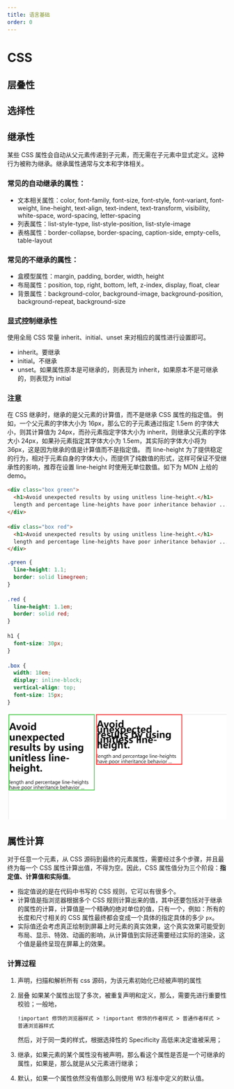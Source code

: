 ```yaml
---
title: 语言基础
order: 0
---
```


# CSS

## 层叠性

## 选择性

## 继承性

某些 CSS 属性会自动从父元素传递到子元素，而无需在子元素中显式定义。这种行为被称为继承。继承属性通常与文本和字体相关。

### 常见的自动继承的属性：

- 文本相关属性：color, font-family, font-size, font-style, font-variant, font-weight, line-height, text-align, text-indent, text-transform, visibility, white-space, word-spacing, letter-spacing
- 列表属性：list-style-type, list-style-position, list-style-image
- 表格属性：border-collapse, border-spacing, caption-side, empty-cells, table-layout

### 常见的不继承的属性：

- 盒模型属性：margin, padding, border, width, height
- 布局属性：position, top, right, bottom, left, z-index, display, float, clear
- 背景属性：background-color, background-image, background-position, background-repeat, background-size

### 显式控制继承性

使用全局 CSS 常量 inherit、initial、unset 来对相应的属性进行设置即可。

- inherit。要继承
- initial。不继承
- unset。如果属性原本是可继承的，则表现为 inherit，如果原本不是可继承的，则表现为 initial

### 注意
在 CSS 继承时，继承的是父元素的计算值，而不是继承 CSS 属性的指定值。
例如，一个父元素的字体大小为 16px，那么它的子元素通过指定 1.5em 的字体大小，则其计算值为 24px，而孙元素指定字体大小为 inherit，则继承父元素的字体大小 24px，如果孙元素指定其字体大小为 1.5em，其实际的字体大小将为 36px，这是因为继承的值是计算值而不是指定值。
而 line-height 为了提供稳定的行为，相对于元素自身的字体大小，而提供了纯数值的形式，这样可保证不受继承性的影响，推荐在设置 line-height 时使用无单位数值。如下为 MDN 上给的 demo。

```html
<div class="box green">
  <h1>Avoid unexpected results by using unitless line-height.</h1>
  length and percentage line-heights have poor inheritance behavior ...
</div>

<div class="box red">
  <h1>Avoid unexpected results by using unitless line-height.</h1>
  length and percentage line-heights have poor inheritance behavior ...
</div>
```

```css
.green {
  line-height: 1.1;
  border: solid limegreen;
}

.red {
  line-height: 1.1em;
  border: solid red;
}

h1 {
  font-size: 30px;
}

.box {
  width: 18em;
  display: inline-block;
  vertical-align: top;
  font-size: 15px;
}
```

![执行效果](inheritance.png)

## 属性计算
对于任意一个元素，从 CSS 源码到最终的元素属性，需要经过多个步骤，并且最终为每一个 CSS 属性计算出值，不得为空。因此，CSS 属性值分为三个阶段：**指定值、计算值和实际值**。

+ 指定值说的是在代码中书写的 CSS 规则，它可以有很多个。
+ 计算值是指浏览器根据多个 CSS 规则计算出来的值，其中还要包括对于继承的属性的计算，计算值是一个精确的绝对单位的值，只有一个，例如：所有的长度和尺寸相关的 CSS 属性最终都会变成一个具体的指定具体的多少 `px`。
+ 实际值还会考虑真正绘制到屏幕上时元素的真实效果，这个真实效果可能受到布局、显示、特效、动画的影响，从计算值到实际还需要经过实际的渲染，这个值是最终呈现在屏幕上的效果。

### 计算过程
1. 声明，扫描和解析所有 css 源码，为该元素初始化已经被声明的属性
2. 层叠
   如果某个属性出现了多次，被重复声明和定义，那么，需要先进行重要性校验；一般地，
   ```
   !important 修饰的浏览器样式 > !important 修饰的作者样式 > 普通作者样式 > 普通浏览器样式
   ```
   然后，对于同一类的样式，根据选择性的 Specificity 高低来决定谁被采用；
3. 继承，如果元素的某个属性没有被声明，那么看这个属性是否是一个可继承的属性，如果是，那么就是从父元素进行继承；

4. 默认，如果一个属性依然没有值那么则使用 W3 标准中定义的默认值。